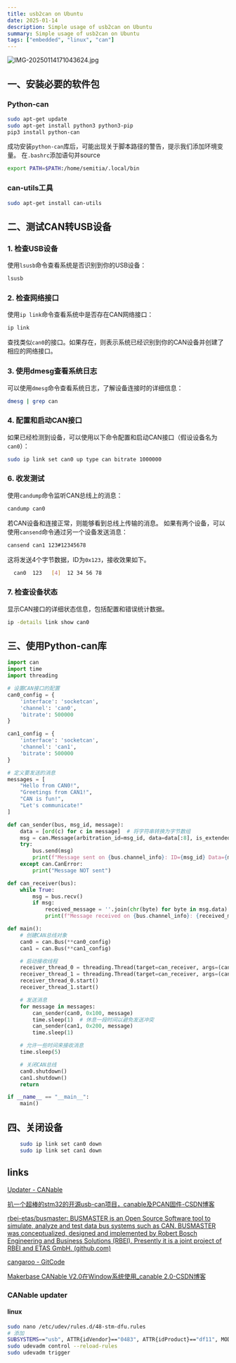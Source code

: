 ```yaml
---
title: usb2can on Ubuntu
date: 2025-01-14
description: Simple usage of usb2can on Ubuntu
summary: Simple usage of usb2can on Ubuntu
tags: ["embedded", "linux", "can"]
---
```


![IMG-20250114171043624.jpg](/img/posts/Linux/usb2can%20on%20Ubuntu/IMG-20250114171043624.jpg)

## 一、安装必要的软件包

### Python-can

```bash
sudo apt-get update
sudo apt-get install python3 python3-pip
pip3 install python-can
```

成功安装`python-can`库后，可能出现关于脚本路径的警告，提示我们添加环境变量。
在`.bashrc`添加语句并source

```bash
export PATH=$PATH:/home/semitia/.local/bin
```

### can-utils工具

```bash
sudo apt-get install can-utils
```

## 二、测试CAN转USB设备

### 1. 检查USB设备

使用`lsusb`命令查看系统是否识别到你的USB设备：

```bash
lsusb
```

### 2. 检查网络接口

使用`ip link`命令查看系统中是否存在CAN网络接口：

```bash
ip link
```

查找类似`can0`的接口。如果存在，则表示系统已经识别到你的CAN设备并创建了相应的网络接口。

### 3. 使用dmesg查看系统日志

可以使用`dmesg`命令查看系统日志，了解设备连接时的详细信息：

```bash
dmesg | grep can
```

### 4. 配置和启动CAN接口

如果已经检测到设备，可以使用以下命令配置和启动CAN接口（假设设备名为`can0`）：

```bash
sudo ip link set can0 up type can bitrate 1000000
```

### 6. 收发测试

使用`candump`命令监听CAN总线上的消息：

```bash
candump can0
```

若CAN设备和连接正常，则能够看到总线上传输的消息。
如果有两个设备，可以使用`cansend`命令通过另一个设备发送消息：

```bash
cansend can1 123#12345678
```

这将发送4个字节数据，ID为`0x123`，接收效果如下。

```bash
  can0  123   [4]  12 34 56 78
```

### 7. 检查设备状态

显示CAN接口的详细状态信息，包括配置和错误统计数据。

```bash
ip -details link show can0
```

## 三、使用Python-can库

```python
import can
import time
import threading

# 设置CAN接口的配置
can0_config = {
    'interface': 'socketcan',
    'channel': 'can0',
    'bitrate': 500000
}

can1_config = {
    'interface': 'socketcan',
    'channel': 'can1',
    'bitrate': 500000
}

# 定义要发送的消息
messages = [
    "Hello from CAN0!",
    "Greetings from CAN1!",
    "CAN is fun!",
    "Let's communicate!"
]

def can_sender(bus, msg_id, message):
    data = [ord(c) for c in message]  # 将字符串转换为字节数组
    msg = can.Message(arbitration_id=msg_id, data=data[:8], is_extended_id=False)
    try:
        bus.send(msg)
        print(f"Message sent on {bus.channel_info}: ID={msg_id} Data={message}")
    except can.CanError:
        print("Message NOT sent")

def can_receiver(bus):
    while True:
        msg = bus.recv()
        if msg:
            received_message = ''.join(chr(byte) for byte in msg.data)
            print(f"Message received on {bus.channel_info}: {received_message}")

def main():
    # 创建CAN总线对象
    can0 = can.Bus(**can0_config)
    can1 = can.Bus(**can1_config)

    # 启动接收线程
    receiver_thread_0 = threading.Thread(target=can_receiver, args=(can0,))
    receiver_thread_1 = threading.Thread(target=can_receiver, args=(can1,))
    receiver_thread_0.start()
    receiver_thread_1.start()

    # 发送消息
    for message in messages:
        can_sender(can0, 0x100, message)
        time.sleep(1)  # 休息一段时间以避免发送冲突
        can_sender(can1, 0x200, message)
        time.sleep(1)

    # 允许一些时间来接收消息
    time.sleep(5)

    # 关闭CAN总线
    can0.shutdown()
    can1.shutdown()
    return

if __name__ == "__main__":
    main()
```

## 四、关闭设备

```bash
    sudo ip link set can0 down
    sudo ip link set can1 down
```

## links

[Updater - CANable](https://canable.io/updater/canable1.html)

[扒一个超棒的stm32的开源usb-can项目，canable及PCAN固件-CSDN博客](https://blog.csdn.net/karaxiaoyu/article/details/117491396)

[rbei-etas/busmaster: BUSMASTER is an Open Source Software tool to simulate, analyze and test data bus systems such as CAN. BUSMASTER was conceptualized, designed and implemented by Robert Bosch Engineering and Business Solutions (RBEI). Presently it is a joint project of RBEI and ETAS GmbH. (github.com)](https://github.com/rbei-etas/busmaster)

[cangaroo - GitCode](https://gitcode.com/gh_mirrors/ca/cangaroo/overview?utm_source=artical_gitcode&index=bottom&type=card&webUrl&isLogin=1)

[Makerbase CANable V2.0在Window系统使用_canable 2.0-CSDN博客](https://blog.csdn.net/gjy_skyblue/article/details/131323729?ops_request_misc=%7B%22request%5Fid%22%3A%22172377706316800172550675%22%2C%22scm%22%3A%2220140713.130102334.pc%5Fblog.%22%7D&request_id=172377706316800172550675&biz_id=0&utm_medium=distribute.pc_search_result.none-task-blog-2~blog~first_rank_ecpm_v1~rank_v31_ecpm-2-131323729-null-null.nonecase&utm_term=canable&spm=1018.2226.3001.4450)



### CANable updater

#### linux

```bash
sudo nano /etc/udev/rules.d/48-stm-dfu.rules
# 添加
SUBSYSTEMS=="usb", ATTR{idVendor}=="0483", ATTR{idProduct}=="df11", MODE:="0666"
sudo udevadm control --reload-rules
sudo udevadm trigger
```
